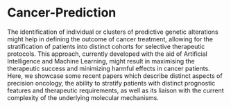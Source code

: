 # Cancer-Prediction
The identification of individual or clusters of predictive genetic alterations might help in defining the outcome of cancer treatment, allowing for the stratification of patients into distinct cohorts for selective therapeutic protocols. This approach, currently developed with the aid of Artificial Intelligence and Machine Learning, might result in maximising the therapeutic success and minimizing harmful effects in cancer patients. Here, we showcase some recent papers which describe distinct aspects of precision oncology, the ability to stratify patients with distinct prognostic features and therapeutic requirements, as well as its liaison with the current complexity of the underlying molecular mechanisms.
